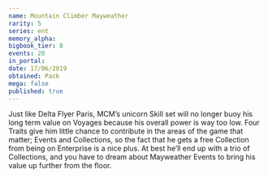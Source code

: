 ```yaml
---
name: Mountain Climber Mayweather
rarity: 5
series: ent
memory_alpha:
bigbook_tier: 8
events: 20
in_portal:
date: 17/06/2019
obtained: Pack
mega: false
published: true
---
```


Just like Delta Flyer Paris, MCM’s unicorn Skill set will no longer buoy his long term value on Voyages because his overall power is way too low. Four Traits give him little chance to contribute in the areas of the game that matter; Events and Collections, so the fact that he gets a free Collection from being on Enterprise is a nice plus. At best he’ll end up with a trio of Collections, and you have to dream about Mayweather Events to bring his value up further from the floor.
